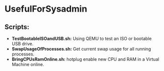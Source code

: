 # UsefulForSysadmin

## Scripts:
* **TestBootableISOandUSB.sh:** Using QEMU to test an ISO or bootable USB drive.
* **SwapUsageOfProcesses.sh:** Get current swap usage for all running processes.
* **BringCPUsRamOnline.sh:** hotplug enable new CPU and RAM in a Virtual Machine online.
